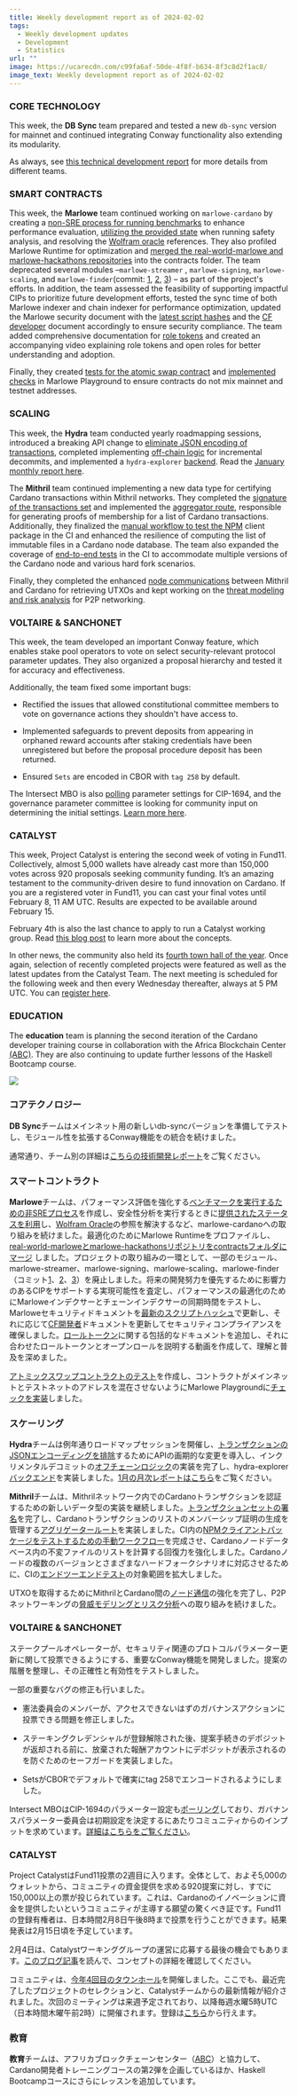 ```yaml
---
title: Weekly development report as of 2024-02-02
tags:
  - Weekly development updates
  - Development
  - Statistics
url: ""
image: https://ucarecdn.com/c99fa6af-50de-4f8f-b634-8f3c8d2f1ac8/
image_text: Weekly development report as of 2024-02-02
---
```


### CORE TECHNOLOGY

This week, the **DB Sync** team prepared and tested a new `db-sync` version for mainnet and continued integrating Conway functionality also extending its modularity.

As always, see [this technical development report](https://updates.cardano.intersectmbo.org/archive) for more details from different teams.

### SMART CONTRACTS

This week, the **Marlowe** team continued working on `marlowe-cardano` by creating a [non-SRE process for running benchmarks](https://github.com/input-output-hk/marlowe-cardano/pull/811) to enhance performance evaluation, [utilizing the provided state](https://github.com/input-output-hk/marlowe-cardano/pull/806) when running safety analysis, and resolving the [Wolfram oracle](https://github.com/input-output-hk/marlowe-cardano/pull/608) references. They also profiled Marlowe Runtime for optimization and [merged the real-world-marlowe and marlowe-hackathons repositories](https://github.com/input-output-hk/awesome-marlowe/pull/5) into the contracts folder. The team deprecated several modules –`marlowe-streamer` , `marlowe-signing`, `marlowe-scaling`, and `marlowe-finder`(commit: [1](https://github.com/input-output-hk/marlowe-cardano/commit/b71cb6b9f), [2](https://github.com/input-output-hk/marlowe-cardano/commit/9d2f10819), [3](https://github.com/input-output-hk/marlowe-cardano/commit/6b336c0e5)) – as part of the project's efforts. In addition, the team assessed the feasibility of supporting impactful CIPs to prioritize future development efforts, tested the sync time of both Marlowe indexer and chain indexer for performance optimization, updated the Marlowe security document with the [latest script hashes](https://github.com/input-output-hk/marlowe-cardano/pull/808) and the [CF developer](https://github.com/cardano-foundation/developer-portal/pull/1195) document accordingly to ensure security compliance. The team added comprehensive documentation for [role tokens](https://github.com/input-output-hk/marlowe-doc/pull/205/files#diff-c49fa4a978dfd4e9fbf34c1144484c9994361505169bcfdec59939ca8eb424a2) and created an accompanying video explaining role tokens and open roles for better understanding and adoption. 

Finally, they created [tests for the atomic swap contract](https://github.com/input-output-hk/marlowe-ts-sdk/pull/175) and [implemented checks](https://github.com/input-output-hk/marlowe-playground/pull/66) in Marlowe Playground to ensure contracts do not mix mainnet and testnet addresses.

### SCALING

This week, the **Hydra** team conducted yearly roadmapping sessions, introduced a breaking API change to [eliminate JSON encoding of transactions](https://github.com/input-output-hk/hydra/issues/1213), completed implementing [off-chain logic](https://github.com/input-output-hk/hydra/pull/1223) for incremental decommits, and implemented a `hydra-explorer` [backend](https://github.com/input-output-hk/hydra/pull/1235). Read the [January monthly report here](https://hydra.family/head-protocol/monthly/2024-01/).

The **Mithril** team continued implementing a new data type for certifying Cardano transactions within Mithril networks. They completed the [signature of the transactions set](https://github.com/input-output-hk/mithril/issues/1436) and implemented the [aggregator route](https://github.com/input-output-hk/mithril/issues/1467), responsible for generating proofs of membership for a list of Cardano transactions. Additionally, they finalized the [manual workflow to test the NPM](https://github.com/input-output-hk/mithril/issues/1408) client package in the CI and enhanced the resilience of computing the list of immutable files in a Cardano node database. The team also expanded the coverage of [end-to-end tests](https://github.com/input-output-hk/mithril/issues/1464) in the CI to accommodate multiple versions of the Cardano node and various hard fork scenarios. 

Finally, they completed the enhanced [node communications](https://github.com/input-output-hk/mithril/issues/1315) between Mithril and Cardano for retrieving UTXOs and kept working on the [threat modeling and risk analysis](https://github.com/input-output-hk/mithril/issues/1350) for P2P networking.

### VOLTAIRE & SANCHONET

This week, the team developed an important Conway feature, which enables stake pool operators to vote on select security-relevant protocol parameter updates. They also organized a proposal hierarchy and tested it for accuracy and effectiveness.

Additionally, the team fixed some important bugs:

*   Rectified the issues that allowed constitutional committee members to vote on governance actions they shouldn't have access to.
    
*   Implemented safeguards to prevent deposits from appearing in orphaned reward accounts after staking credentials have been unregistered but before the proposal procedure deposit has been returned.
    
*   Ensured `Sets` are encoded in CBOR with `tag 258` by default.
    

The Intersect MBO is also [polling](https://twitter.com/adamrusch/status/1752476568939589913?s=46&t=vb2zIbDj3TjfyZ1HuL7tNw) parameter settings for CIP-1694, and the governance parameter committee is looking for community input on determining the initial settings. [Learn more here](https://mvg1694.smmn.app/home).

### CATALYST

This week, Project Catalyst is entering the second week of voting in Fund11. Collectively, almost 5,000 wallets have already cast more than 150,000 votes across 920 proposals seeking community funding. It’s an amazing testament to the community-driven desire to fund innovation on Cardano. If you are a registered voter in Fund11, you can cast your final votes until February 8, 11 AM UTC. Results are expected to be available around February 15.

February 4th is also the last chance to apply to run a Catalyst working group. Read [this blog post](https://projectcatalyst.io/blog/catalyst-working-groups-roadmap) to learn more about the concepts. 

In other news, the community also held its [fourth town hall of the year](https://www.youtube.com/watch?v=54F8xq2ISgo&list=PLnPTB0CuBOByRhpTUdALq4J89m_h7QqLk). Once again, selection of recently completed projects were featured as well as the latest updates from the Catalyst Team. The next meeting is scheduled for the following week and then every Wednesday thereafter, always at 5 PM UTC. You can [register here](https://docs.google.com/forms/d/e/1FAIpQLSd4E8C01F-DEB3CaM7pBvw-J5NLQbO2pc7ORIUHda-oM9SI5Q/viewform). 

### EDUCATION

The **education** team is planning the second iteration of the Cardano developer training course in collaboration with the Africa Blockchain Center [(ABC)](https://www.theafricablockchaincenter.com/). They are also continuing to update further lessons of the Haskell Bootcamp course.

![](https://ucarecdn.com/67b09eed-1b8a-46da-bcf0-0d2e8b0aa010/-/preview/-/format/auto/-/quality/smart/)

### コアテクノロジー

**DB Sync**チームはメインネット用の新しいdb-syncバージョンを準備してテストし、モジュール性を拡張するConway機能をの統合を続けました。

通常通り、チーム別の詳細は[こちらの技術開発レポート](https://updates.cardano.intersectmbo.org/archive)をご覧ください。

### スマートコントラクト

**Marlowe**チームは、パフォーマンス評価を強化する[ベンチマークを実行するための非SREプロセス](https://github.com/input-output-hk/marlowe-cardano/pull/811)を作成し、安全性分析を実行するときに[提供されたステータスを利用](https://github.com/input-output-hk/marlowe-cardano/pull/806)し、[Wolfram Oracle](https://github.com/input-output-hk/marlowe-cardano/pull/608)の参照を解決するなど、marlowe-cardanoへの取り組みを続けました。最適化のためにMarlowe Runtimeをプロファイルし、[real-world-marloweとmarlowe-hackathonsリポジトリをcontractsフォルダにマージ](https://github.com/input-output-hk/awesome-marlowe/pull/5) しました。プロジェクトの取り組みの一環として、一部のモジュール、marlowe-streamer、marlowe-signing、marlowe-scaling、marlowe-finder（コミット[1](https://github.com/input-output-hk/marlowe-cardano/commit/b71cb6b9f)、[2](https://github.com/input-output-hk/marlowe-cardano/commit/9d2f10819)、[3](https://github.com/input-output-hk/marlowe-cardano/commit/6b336c0e5)）を廃止しました。将来の開発努力を優先するために影響力のあるCIPをサポートする実現可能性を査定し、パフォーマンスの最適化のためにMarloweインデクサーとチェーンインデクサーの同期時間をテストし、Marloweセキュリティドキュメントを[最新のスクリプトハッシュ](https://github.com/input-output-hk/marlowe-cardano/pull/808)で更新し、それに応じて[CF開発者](https://github.com/cardano-foundation/developer-portal/pull/1195)ドキュメントを更新してセキュリティコンプライアンスを確保しました。[ロールトークン](https://github.com/input-output-hk/marlowe-doc/pull/205/files#diff-c49fa4a978dfd4e9fbf34c1144484c9994361505169bcfdec59939ca8eb424a2)に関する包括的なドキュメントを追加し、それに合わせたロールトークンとオープンロールを説明する動画を作成して、理解と普及を深めました。 

[アトミックスワップコントラクトのテスト](https://github.com/input-output-hk/marlowe-ts-sdk/pull/175)を作成し、コントラクトがメインネットとテストネットのアドレスを混在させないようにMarlowe Playgroundに[チェックを実装](https://github.com/input-output-hk/marlowe-playground/pull/66)しました。

### スケーリング

**Hydra**チームは例年通りロードマップセッションを開催し、[トランザクションのJSONエンコーディングを排除](https://github.com/input-output-hk/hydra/issues/1213)するためにAPIの画期的な変更を導入し、インクリメンタルデコミットの[オフチェーンロジック](https://github.com/input-output-hk/hydra/pull/1223)の実装を完了し、hydra-explorer[バックエンド](https://github.com/input-output-hk/hydra/pull/1235)を実装しました。[1月の月次レポートはこちら](https://hydra.family/head-protocol/monthly/2024-01/)をご覧ください。

**Mithril**チームは、Mithrilネットワーク内でのCardanoトランザクションを認証するための新しいデータ型の実装を継続しました。[トランザクションセットの署名](https://github.com/input-output-hk/mithril/issues/1436)を完了し、Cardanoトランザクションのリストのメンバーシップ証明の生成を管理する[アグリゲータールート](https://github.com/input-output-hk/mithril/issues/1467)を実装しました。CI内の[NPMクライアントパッケージをテストするための手動ワークフロー](https://github.com/input-output-hk/mithril/issues/1408)を完成させ、Cardanoノードデータベース内の不変ファイルのリストを計算する回復力を強化しました。Cardanoノードの複数のバージョンとさまざまなハードフォークシナリオに対応させるために、CIの[エンドツーエンドテスト](https://github.com/input-output-hk/mithril/issues/1464)の対象範囲を拡大しました。 

UTXOを取得するためにMithrilとCardano間の[ノード通信](https://github.com/input-output-hk/mithril/issues/1315)の強化を完了し、P2Pネットワーキングの[脅威モデリングとリスク分析](https://github.com/input-output-hk/mithril/issues/1350)への取り組みを続けました。

### VOLTAIRE & SANCHONET

ステークプールオペレーターが、セキュリティ関連のプロトコルパラメーター更新に関して投票できるようにする、重要なConway機能を開発しました。提案の階層を整理し、その正確性と有効性をテストしました。

一部の重要なバグの修正も行いました。

*   憲法委員会のメンバーが、アクセスできないはずのガバナンスアクションに投票できる問題を修正しました。
    
*   ステーキングクレデンシャルが登録解除された後、提案手続きのデポジットが返却される前に、放棄された報酬アカウントにデポジットが表示されるのを防ぐためのセーフガードを実装しました。
    
*   SetsがCBORでデフォルトで確実にtag 258でエンコードされるようにしました。
    

Intersect MBOはCIP-1694のパラメーター設定も[ポーリング](https://twitter.com/adamrusch/status/1752476568939589913?s=46&t=vb2zIbDj3TjfyZ1HuL7tNw)しており、ガバナンスパラメーター委員会は初期設定を決定するにあたりコミュニティからのインプットを求めています。[詳細はこちらをご覧ください](https://mvg1694.smmn.app/home)。

### CATALYST

Project CatalystはFund11投票の2週目に入ります。全体として、およそ5,000のウォレットから、コミュニティの資金提供を求める920提案に対し、すでに150,000以上の票が投じられています。これは、Cardanoのイノベーションに資金を提供したいというコミュニティが主導する願望の驚くべき証です。Fund11の登録有権者は、日本時間2月8日午後8時まで投票を行うことができます。結果発表は2月15日頃を予定しています。

2月4日は、Catalystワーキンググループの運営に応募する最後の機会でもあります。[このブログ記事](https://projectcatalyst.io/blog/catalyst-working-groups-roadmap)を読んで、コンセプトの詳細を確認してください。 

コミュニティは、[今年4回目のタウンホール](https://www.youtube.com/watch?v=54F8xq2ISgo&list=PLnPTB0CuBOByRhpTUdALq4J89m_h7QqLk)を開催しました。ここでも、最近完了したプロジェクトのセレクションと、Catalystチームからの最新情報が紹介されました。次回のミーティングは来週予定されており、以降毎週水曜5時UTC（日本時間木曜午前2時）に開催されます。登録は[こちら](https://docs.google.com/forms/d/e/1FAIpQLSd4E8C01F-DEB3CaM7pBvw-J5NLQbO2pc7ORIUHda-oM9SI5Q/viewform)から行えます。 

### 教育

**教育**チームは、アフリカブロックチェーンセンター（[ABC](https://www.theafricablockchaincenter.com/)）と協力して、Cardano開発者トレーニングコースの第2弾を企画しているほか、Haskell Bootcampコースにさらにレッスンを追加しています。
